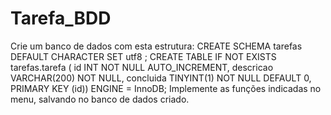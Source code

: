 # Tarefa_BDD
Crie um banco de dados com esta estrutura: CREATE SCHEMA tarefas DEFAULT CHARACTER SET utf8 ; CREATE TABLE IF NOT EXISTS tarefas.tarefa ( id INT NOT NULL AUTO_INCREMENT, descricao VARCHAR(200) NOT NULL, concluida TINYINT(1) NOT NULL DEFAULT 0, PRIMARY KEY (id)) ENGINE = InnoDB; Implemente as funções indicadas no menu, salvando no banco de dados criado.
